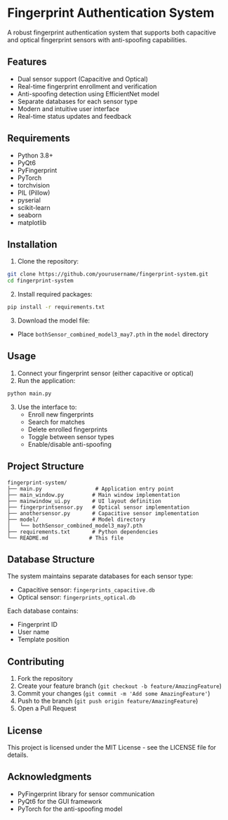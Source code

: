 # Fingerprint Authentication System

A robust fingerprint authentication system that supports both capacitive and optical fingerprint sensors with anti-spoofing capabilities.

## Features

- Dual sensor support (Capacitive and Optical)
- Real-time fingerprint enrollment and verification
- Anti-spoofing detection using EfficientNet model
- Separate databases for each sensor type
- Modern and intuitive user interface
- Real-time status updates and feedback

## Requirements

- Python 3.8+
- PyQt6
- PyFingerprint
- PyTorch
- torchvision
- PIL (Pillow)
- pyserial
- scikit-learn
- seaborn
- matplotlib

## Installation

1. Clone the repository:
```bash
git clone https://github.com/yourusername/fingerprint-system.git
cd fingerprint-system
```

2. Install required packages:
```bash
pip install -r requirements.txt
```

3. Download the model file:
- Place `bothSensor_combined_model3_may7.pth` in the `model` directory

## Usage

1. Connect your fingerprint sensor (either capacitive or optical)
2. Run the application:
```bash
python main.py
```

3. Use the interface to:
   - Enroll new fingerprints
   - Search for matches
   - Delete enrolled fingerprints
   - Toggle between sensor types
   - Enable/disable anti-spoofing

## Project Structure

```
fingerprint-system/
├── main.py                 # Application entry point
├── main_window.py         # Main window implementation
├── mainwindow_ui.py       # UI layout definition
├── fingerprintsensor.py   # Optical sensor implementation
├── anothersensor.py       # Capacitive sensor implementation
├── model/                 # Model directory
│   └── bothSensor_combined_model3_may7.pth
├── requirements.txt       # Python dependencies
└── README.md             # This file
```

## Database Structure

The system maintains separate databases for each sensor type:
- Capacitive sensor: `fingerprints_capacitive.db`
- Optical sensor: `fingerprints_optical.db`

Each database contains:
- Fingerprint ID
- User name
- Template position

## Contributing

1. Fork the repository
2. Create your feature branch (`git checkout -b feature/AmazingFeature`)
3. Commit your changes (`git commit -m 'Add some AmazingFeature'`)
4. Push to the branch (`git push origin feature/AmazingFeature`)
5. Open a Pull Request

## License

This project is licensed under the MIT License - see the LICENSE file for details.

## Acknowledgments

- PyFingerprint library for sensor communication
- PyQt6 for the GUI framework
- PyTorch for the anti-spoofing model 
